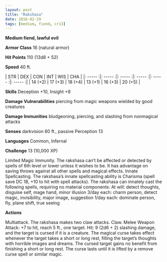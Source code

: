 ```yaml
---
layout: post
title: "Rakshasa"
date: 2016-02-29
tags: [medium, fiend, cr13]
---
```


**Medium fiend, lawful evil**

**Armor Class** 16 (natural armor)

**Hit Points** 110 (13d8 + 52)

**Speed** 40 ft.

|   STR   |   DEX   |   CON   |   INT   |   WIS   |   CHA   |
|: ----- :|: ----- :|: ----- :|: ----- :|: ----- :|: ----- :|
| 14 (+2) | 17 (+3) | 18 (+4) | 13 (+1) | 16 (+3) | 20 (+5) |

**Skills** Deception +10, Insight +8 

**Damage Vulnerabilities** piercing from magic weapons wielded by good creatures 

**Damage Immunities** bludgeoning, piercing, and slashing from nonmagical attacks 

**Senses** darkvision 60 ft., passive Perception 13 

**Languages** Common, Infernal 

**Challenge** 13 (10,000 XP)

Limited Magic Immunity. The rakshasa can’t be affected or detected by spells of 6th level or lower unless it wishes to be. It has advantage on saving throws against all other spells and magical effects. Innate Spellcasting. The rakshasa’s innate spellcasting ability is Charisma (spell save DC 18, +10 to hit with spell attacks). The rakshasa can innately cast the following spells, requiring no material components: At will: detect thoughts, disguise self, mage hand, minor illusion 3/day each: charm person, detect magic, invisibility, major image, suggestion 1/day each: dominate person, fly, plane shift, true seeing 

**Actions**

Multiattack. The rakshasa makes two claw attacks. Claw. Melee Weapon Attack: +7 to hit, reach 5 ft., one target. Hit: 9 (2d6 + 2) slashing damage, and the target is cursed if it is a creature. The magical curse takes effect whenever the target takes a short or long rest, filling the target’s thoughts with horrible images and dreams. The cursed target gains no benefit from finishing a short or long rest. The curse lasts until it is lifted by a remove curse spell or similar magic.